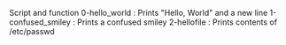 Script and function
0-hello_world : Prints "Hello, World" and a new line
1-confused_smiley : Prints a confused smiley
2-hellofile : Prints contents of /etc/passwd
